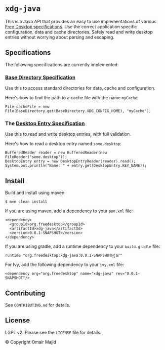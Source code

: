 `xdg-java`
==========

This is a Java API that provides an easy to use implementations of
various
[Free Desktop specifications](https://www.freedesktop.org/wiki/Specifications/).
Use the correct application specific configuration, data and cache
directories. Safely read and write desktop entries without worrying
about parsing and escaping.

Specifications
--------------

The following specifications are currently implemented:

### [Base Directory Specification](http://www.freedesktop.org/wiki/Specifications/menu-spec/)

Use this to access standard directories for data, cache and
configuration.

Here's how to find the path to a cache file with the name `myCache`:

    File cacheFile = new File(BaseDirectory.get(BaseDirectory.XDG_CONFIG_HOME), "myCache");

    
### The [Desktop Entry Specification](http://www.freedesktop.org/wiki/Specifications/desktop-entry-spec/)

Use this to read and write desktop entries, with full validation.

Here's how to read a desktop entry named `some.desktop`:

    BufferedReader reader = new BufferedReader(new FileReader("some.desktop"));
    DesktopEntry entry = new DesktopEntryReader(reader).read();
    System.out.println("Name: " + entry.get(DesktopEntry.KEY_NAME));


Install
-------

Build and install using maven:

    $ mvn clean install


If you are using maven, add a dependency to your `pom.xml` file:

    <dependency>
      <groupId>org.freedesktop</groupId>
      <artifactId>xdg-java</artifactId>
      <version>0.0.1-SNAPSHOT</version>
    </dependency>

If you are using gradle, add a runtime dependency to your
`build.gradle` file:

    runtime "org.freedesktop:xdg-java:0.0.1-SNAPSHOT@jar"

For Ivy, add the following dependency to your `ivy.xml` file:

    <dependency org="org.freedesktop" name="xdg-java" rev="0.0.1-SNAPSHOT"/>


Contributing
------------
See `CONTRIBUTING.md` for details.


License
-------

LGPL v2. Please see the `LICENSE` file for details.

© Copyright Omair Majid
